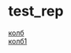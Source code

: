 # test_rep

[колб](https://mayskiychai.github.io/Lab1/)
<br>
[колб1](https://mayskiychai.github.io/test_rep/num2/test.html)
